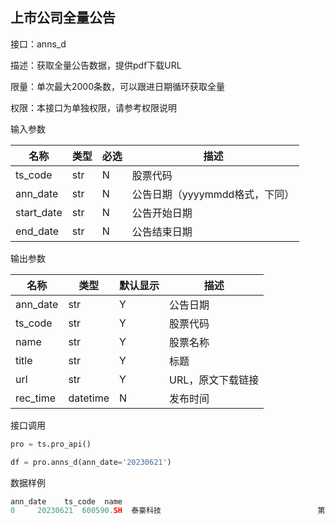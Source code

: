 ## 上市公司全量公告

接口：anns_d

描述：获取全量公告数据，提供pdf下载URL

限量：单次最大2000条数，可以跟进日期循环获取全量

权限：本接口为单独权限，请参考权限说明

输入参数

| 名称 | 类型 | 必选 | 描述 |
| --- | --- | --- | --- |
| ts_code | str | N | 股票代码 |
| ann_date | str | N | 公告日期（yyyymmdd格式，下同） |
| start_date | str | N | 公告开始日期 |
| end_date | str | N | 公告结束日期 |

输出参数

| 名称 | 类型 | 默认显示 | 描述 |
| --- | --- | --- | --- |
| ann_date | str | Y | 公告日期 |
| ts_code | str | Y | 股票代码 |
| name | str | Y | 股票名称 |
| title | str | Y | 标题 |
| url | str | Y | URL，原文下载链接 |
| rec_time | datetime | N | 发布时间 |

接口调用

```python
pro = ts.pro_api()

df = pro.anns_d(ann_date='20230621')
```

数据样例

```python
ann_date    ts_code  name                                              title
0     20230621  600590.SH  泰豪科技                                   第八届董事会第十五次会议决议公告
```